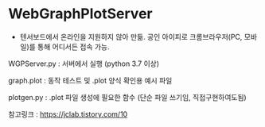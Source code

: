 # WebGraphPlotServer
* 텐서보드에서 온라인을 지원하지 않아 만듦. 공인 아이피로 크롬브라우저(PC, 모바일)를 통해 어디서든 접속 가능.

WGPServer.py : 서버에서 실행 (python 3.7 이상)

graph.plot : 동작 테스트 및 .plot 양식 확인용 예시 파일

plotgen.py : .plot 파일 생성에 필요한 함수 (단순 파일 쓰기임, 직접구현하여도됨)

참고링크 : https://jclab.tistory.com/10

